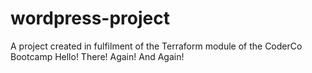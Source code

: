 # wordpress-project
A project created in fulfilment of the Terraform module of the CoderCo Bootcamp
Hello!
There!
Again!
And Again!
